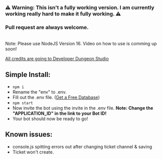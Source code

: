### ⚠ Warning: This isn't a fully working version. I am currently working really hard to make it fully working. ⚠
### Pull request are always welcome.

<br>
Note: Please use NodeJS Version 16.
Video on how to use is comming up soon!

[All credits are going to Developer Dungeon Studio](https://github.com/Developer-Dungeon-Studio/Ticketer)

## Simple Install:
- `npm i`
- Rename the "env" to .env.
- Fill out the .env file. ([Get a Free Database](mongodb.com/))
- `npm start`
- Now invite the bot using the invite in the .env file. **Note: Change the "APPLICATION_ID" in the link to your Bot ID!**
- Your bot should now be ready to go!

## Known issues:
- console.js spitting errors out after changing ticket channel & saving
- Ticket won't create.
